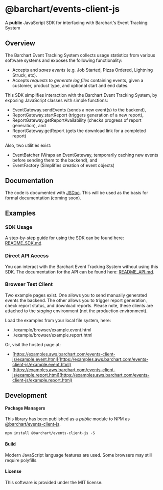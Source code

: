 # @barchart/events-client-js

A **public** JavaScript SDK for interfacing with Barchart's Event Tracking System

## Overview

The Barchart Event Tracking System collects usage statistics from various software systems and exposes the following functionality:

- Accepts and _saves events_ (e.g. Job Started, Pizza Ordered, Lightning Struck, etc).
- Accepts _requests to generate log files_ containing events, given a customer, product type, and optional start and end dates.

This SDK simplifies interaction with the Barchart Event Tracking System, by exposing JavaScript classes with simple functions:

- EventGateway.sendEvents (sends a new event(s) to the backend),
- ReportGateway.startReport (triggers generation of a new report),
- ReportGateway.getReportAvailability (checks progress of report generation), and
- ReportGateway.getReport (gets the download link for a completed report)

Also, two utilities exist:

- EventBatcher (Wraps an EventGateway, temporarily caching new events before sending them to the backend), and
- EventFactory (Simplifies creation of event objects)

## Documentation

The code is documented with [JSDoc](http://usejsdoc.org/). This will be used as the basis for formal documentation (coming soon).

## Examples

### SDK Usage

A step-by-step guide for using the SDK can be found here: [README_SDK.md](https://github.com/barchart/events-client-js/blob/master/README_SDK.md).

### Direct API Access

You can interact with the Barchart Event Tracking System without using this SDK. The documentation for the API can be found here: [README_API.md](https://github.com/barchart/events-client-js/blob/master/README_API.md).

### Browser Test Client

Two example pages exist. One allows you to send manually generated events the backend. The other allows you to trigger report generation, check report status, and download reports. Please note, these clients are attached to the _staging_ environment (not the production environment).

Load the examples from your local file system, here:

- ./example/browser/example.event.html
- ./example/browser/example.report.html

Or, visit the hosted page at:

- [https://examples.aws.barchart.com/events-client-js/example.event.html](https://examples.aws.barchart.com/events-client-js/example.event.html)
- [https://examples.aws.barchart.com/events-client-js/example.report.html](https://examples.aws.barchart.com/events-client-js/example.report.html)

## Development

#### Package Managers

This library has been published as a *public* module to NPM as [@barchart/events-client-js](https://www.npmjs.com/package/@barchart/events-client-js).

```shell
npm install @barchart/events-client-js -S
```

#### Build

Modern JavaScript language features are used. Some browsers may still require polyfills.

#### License

This software is provided under the MIT license.